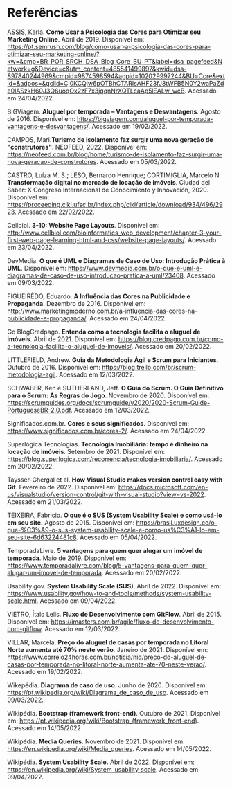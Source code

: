 # Referências

ASSIS, Karla. **Como Usar a Psicologia das Cores para Otimizar seu Marketing Online**. Abril de 2019. Disponível em: <https://pt.semrush.com/blog/como-usar-a-psicologia-das-cores-para-otimizar-seu-marketing-online/?kw=&cmp=BR_POR_SRCH_DSA_Blog_Core_BU_PT&label=dsa_pagefeed&Network=g&Device=c&utm_content=485541499897&kwid=dsa-897840244969&cmpid=9874598594&agpid=102029997244&BU=Core&extid=&adpos=&gclid=Cj0KCQjw6pOTBhCTARIsAHF23fJ8tWFB5N0Y2waPaZde0lASzkH60J3Q6uoqOx2zF7x3jqqnNrXQTLcaAp5lEALw_wcB>. Acessado em 24/04/2022.

BIGViagem. **Aluguel por temporada – Vantagens e Desvantagens**. Agosto de 2016. Disponível em: https://bigviagem.com/aluguel-por-temporada-vantagens-e-desvantagens/. Acessado em 19/02/2022.

CAMPOS, Mari.**Turismo de isolamento faz surgir uma nova geração de "construtores"**. NEOFEED, 2022. Disponível em: https://neofeed.com.br/blog/home/turismo-de-isolamento-faz-surgir-uma-nova-geracao-de-construtores. Acessado em 05/03/2022.

CASTRO, Luíza M. S.; LESO, Bernardo Henrique; CORTIMIGLIA, Marcelo N. **Transformação digital no mercado de locação de imóveis**. Ciudad del Saber: X Congreso Internacional de Conocimiento y Innovación, 2020. Disponível em: https://proceeding.ciki.ufsc.br/index.php/ciki/article/download/934/496/2923. Acessado em 22/02/2022.

Cellbiol. **3-10: Website Page Layouts**. Disponível em: <http://www.cellbiol.com/bioinformatics_web_development/chapter-3-your-first-web-page-learning-html-and-css/website-page-layouts/>. Acessado em 23/04/2022.

DevMedia. **O que é UML e Diagramas de Caso de Uso: Introdução Prática à UML**. Disponível em: https://www.devmedia.com.br/o-que-e-uml-e-diagramas-de-caso-de-uso-introducao-pratica-a-uml/23408. Acessado em 09/03/2022.

FIGUEIRÊDO, Eduardo. **A Influência das Cores na Publicidade e Propaganda**. Dezembro de 2016. Disponível em: <http://www.marketingmoderno.com.br/a-influencia-das-cores-na-publicidade-e-propaganda/>. Acessado em 24/04/2022.

Go BlogCredpago. **Entenda como a tecnologia facilita o aluguel de imóveis**. Abril de 2021. Disponível em: https://blog.credpago.com.br/como-a-tecnologia-facilita-o-aluguel-de-imoveis/. Acessado em 20/02/2022.

LITTLEFIELD, Andrew. **Guia da Metodologia Ágil e Scrum para Iniciantes**. Outubro de 2016. Disponível em: https://blog.trello.com/br/scrum-metodologia-agil. Acessado em 12/03/2022.

SCHWABER, Ken e SUTHERLAND, Jeff. **O Guia do Scrum. O Guia Definitivo para o Scrum: As Regras do Jogo**. Novembro de 2020. Disponível em: https://scrumguides.org/docs/scrumguide/v2020/2020-Scrum-Guide-PortugueseBR-2.0.pdf. Acessado em 12/03/2022.

Significados.com.br. **Cores e seus significados**. Disponível em: <https://www.significados.com.br/cores-2/>. Acessado em 24/04/2022.

Superlógica Tecnologias. **Tecnologia Imobiliária: tempo é dinheiro na locação de imóveis**. Setembro de 2021. Disponível em: https://blog.superlogica.com/recorrencia/tecnologia-imobiliaria/. Acessado em 20/02/2022.

Taysser-Ghergal et al. **How Visual Studio makes version control easy with Git**. Fevereiro de 2022. Disponível em: https://docs.microsoft.com/en-us/visualstudio/version-control/git-with-visual-studio?view=vs-2022. Acessado em 21/03/2022.

TEIXEIRA, Fabricio. **O que é o SUS (System Usability Scale) e como usá-lo em seu site.** Agosto de 2015. Disponível em: https://brasil.uxdesign.cc/o-que-%C3%A9-o-sus-system-usability-scale-e-como-us%C3%A1-lo-em-seu-site-6d63224481c8. Acessado em 05/04/2022.

TemporadaLivre. **5 vantagens para quem quer alugar um imóvel de temporada**. Maio de 2019. Disponível em: https://www.temporadalivre.com/blog/5-vantagens-para-quem-quer-alugar-um-imovel-de-temporada. Acessado em 20/02/2022.

Usability.gov. **System Usability Scale (SUS)**. Abril de 2022. Disponível em: https://www.usability.gov/how-to-and-tools/methods/system-usability-scale.html. Acessado em 09/04/2022.

VIETRO, Ítalo Lelis. **Fluxo de Desenvolvimento com GitFlow**. Abril de 2015. Disponível em: https://imasters.com.br/agile/fluxo-de-desenvolvimento-com-gitflow. Acessado em 12/03/2022.

VILLAR, Marcela. **Preço do aluguel de casas por temporada no Litoral Norte aumenta até 70% neste verão**. Janeiro de 2021. Disponível em: https://www.correio24horas.com.br/noticia/nid/preco-do-aluguel-de-casas-por-temporada-no-litoral-norte-aumenta-ate-70-neste-verao/. Acessado em 19/02/2022.

Wikepédia. **Diagrama de caso de uso**. Junho de 2020. Disponível em: https://pt.wikipedia.org/wiki/Diagrama_de_caso_de_uso. Acessado em 09/03/2022.

Wikipédia. **Bootstrap (framework front-end)**. Outubro de 2021. Disponível em: https://pt.wikipedia.org/wiki/Bootstrap_(framework_front-end). Acessado em 14/05/2022.

Wikipédia. **Media Queries**. Novembro de 2021. Disponível em: https://en.wikipedia.org/wiki/Media_queries. Acessado em 14/05/2022.

Wikipédia. **System Usability Scale.** Abril de 2022. Disponível em: https://en.wikipedia.org/wiki/System_usability_scale. Acessado em 09/04/2022.
